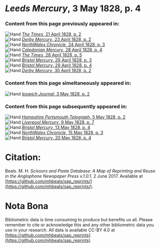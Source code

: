 # *Leeds Mercury*, 3 May 1828, p. 4  
  
### Content from this page previously appeared in:  
![Hand](http://scissorsandpaste.net/wp-content/uploads/2017/06/smallhandpointer.png) [*The Times*, 21 April 1828, p. 2](https://mhbeals.github.io/sap_html/The-Times/The-Times-21-April-1828-p-2)  
![Hand](http://scissorsandpaste.net/wp-content/uploads/2017/06/smallhandpointer.png) [*Derby Mercury*, 23 April 1828, p. 2](https://mhbeals.github.io/sap_html/Derby-Mercury/Derby-Mercury-23-April-1828-p-2)  
![Hand](http://scissorsandpaste.net/wp-content/uploads/2017/06/smallhandpointer.png) [*NorthWales Chronicle*, 24 April 1828, p. 3](https://mhbeals.github.io/sap_html/NorthWales-Chronicle/NorthWales-Chronicle-24-April-1828-p-3)  
![Hand](http://scissorsandpaste.net/wp-content/uploads/2017/06/smallhandpointer.png) [*Caledonian Mercury*, 28 April 1828, p. 4](https://mhbeals.github.io/sap_html/Caledonian-Mercury/Caledonian-Mercury-28-April-1828-p-4)  
![Hand](http://scissorsandpaste.net/wp-content/uploads/2017/06/smallhandpointer.png) [*The Times*, 28 April 1828, p. 5](https://mhbeals.github.io/sap_html/The-Times/The-Times-28-April-1828-p-5)  
![Hand](http://scissorsandpaste.net/wp-content/uploads/2017/06/smallhandpointer.png) [*Bristol Mercury*, 29 April 1828, p. 3](https://mhbeals.github.io/sap_html/Bristol-Mercury/Bristol-Mercury-29-April-1828-p-3)  
![Hand](http://scissorsandpaste.net/wp-content/uploads/2017/06/smallhandpointer.png) [*Bristol Mercury*, 29 April 1828, p. 4](https://mhbeals.github.io/sap_html/Bristol-Mercury/Bristol-Mercury-29-April-1828-p-4)  
![Hand](http://scissorsandpaste.net/wp-content/uploads/2017/06/smallhandpointer.png) [*Derby Mercury*, 30 April 1828, p. 2](https://mhbeals.github.io/sap_html/Derby-Mercury/Derby-Mercury-30-April-1828-p-2)  
  
### Content from this page simeltaneously appeared in:  
![Hand](http://scissorsandpaste.net/wp-content/uploads/2017/06/smallhandpointer.png) [*Ipswich Journal*, 3 May 1828, p. 2](https://mhbeals.github.io/sap_html/Ipswich-Journal/Ipswich-Journal-3-May-1828-p-2)  
  
### Content from this page subsequently appeared in:  
![Hand](http://scissorsandpaste.net/wp-content/uploads/2017/06/smallhandpointer.png) [*Hampshire Portsmouth Telegraph*, 5 May 1828, p. 2](https://mhbeals.github.io/sap_html/Hampshire-Portsmouth-Telegraph/Hampshire-Portsmouth-Telegraph-5-May-1828-p-2)  
![Hand](http://scissorsandpaste.net/wp-content/uploads/2017/06/smallhandpointer.png) [*Liverpool Mercury*, 9 May 1828, p. 7](https://mhbeals.github.io/sap_html/Liverpool-Mercury/Liverpool-Mercury-9-May-1828-p-7)  
![Hand](http://scissorsandpaste.net/wp-content/uploads/2017/06/smallhandpointer.png) [*Bristol Mercury*, 13 May 1828, p. 4](https://mhbeals.github.io/sap_html/Bristol-Mercury/Bristol-Mercury-13-May-1828-p-4)  
![Hand](http://scissorsandpaste.net/wp-content/uploads/2017/06/smallhandpointer.png) [*NorthWales Chronicle*, 15 May 1828, p. 3](https://mhbeals.github.io/sap_html/NorthWales-Chronicle/NorthWales-Chronicle-15-May-1828-p-3)  
![Hand](http://scissorsandpaste.net/wp-content/uploads/2017/06/smallhandpointer.png) [*Bristol Mercury*, 20 May 1828, p. 4](https://mhbeals.github.io/sap_html/Bristol-Mercury/Bristol-Mercury-20-May-1828-p-4)  


# Citation: 

Beals. M. H. *Scissors and Paste Database: A Map of Reprinting and Reuse in the Anglophone Newspaper Press v.1.0.1.* 2 June 2017. Available at [https://github.com/mhbeals/sap_reprints/](https://github.com/mhbeals/sap_reprints/). 

# Nota Bona

Bibliometric data is time consuming to produce but benefits us all. Please remember to cite or acknowledge this and any other bibliometric data you use in your research. All data is available CC-BY 4.0 at [https://github.com/mhbeals/sap_reprints](https://github.com/mhbeals/sap_reprints)